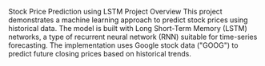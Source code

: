 Stock Price Prediction using LSTM
Project Overview
This project demonstrates a machine learning approach to predict stock prices using historical data. The model is built with Long Short-Term Memory (LSTM) networks, a type of recurrent neural network (RNN) suitable for time-series forecasting. The implementation uses Google stock data ("GOOG") to predict future closing prices based on historical trends.

